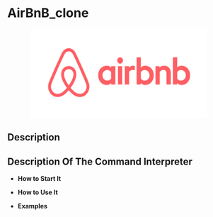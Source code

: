 # AirBnB_clone
<p align="center">
<img width="400" height="200" alt="AirBnB_clone Image" src="https://github.com/Ddilibe/AirBnB_clone/blob/ad07e6d9a59ceeec98f22e01c379c48200243bf6/download%20(1).png">
</p>

## Description




## Description Of The Command Interpreter


- **How to Start It**



- **How to Use It**


- **Examples**
